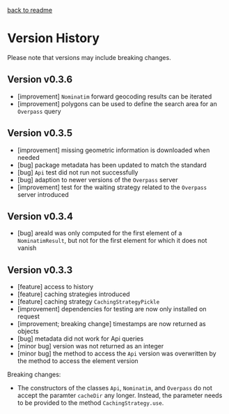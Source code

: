 [back to readme](../../)

# Version History

Please note that versions may include breaking changes.

## Version v0.3.6

* [improvement] `Nominatim` forward geocoding results can be iterated
* [improvement] polygons can be used to define the search area for an `Overpass` query

## Version v0.3.5

* [improvement] missing geometric information is downloaded when needed
* [bug] package metadata has been updated to match the standard
* [bug] `Api` test did not run not successfully
* [bug] adaption to newer versions of the `Overpass` server
* [improvement] test for the waiting strategy related to the `Overpass` server introduced

## Version v0.3.4

* [bug] areaId was only computed for the first element of a `NominatimResult`, but not for the first element for which it does not vanish

## Version v0.3.3

* [feature] access to history
* [feature] caching strategies introduced
* [feature] caching strategy `CachingStrategyPickle`
* [improvement] dependencies for testing are now only installed on request
* [improvement; breaking change] timestamps are now returned as objects
* [bug] metadata did not work for Api queries
* [minor bug] version was not returned as an integer
* [minor bug] the method to access the `Api` version was overwritten by the method to access the element version

Breaking changes:

* The constructors of the classes `Api`, `Nominatim`, and `Overpass` do not accept the paramter `cacheDir` any longer.  Instead, the parameter needs to be provided to the method `CachingStrategy.use`.

